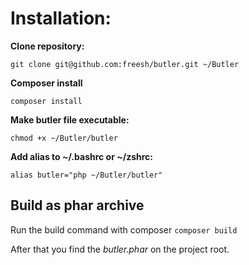 # Installation:

**Clone repository:**

```git clone git@github.com:freesh/butler.git ~/Butler```

**Composer install**

```composer install```

**Make butler file executable:**

```chmod +x ~/Butler/butler```

**Add alias to ~/.bashrc or ~/zshrc:**

```alias butler="php ~/Butler/butler"```

## Build as phar archive

Run the build command with composer
```composer build```

After that you find the _butler.phar_ on the project root.
